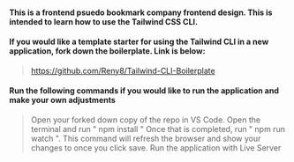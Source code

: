 #### This is a frontend psuedo bookmark company frontend design. This is intended to learn how to use the Tailwind CSS CLI.

#### If you would like a template starter for using the Tailwind CLI in a new application, fork down the boilerplate. Link is below:

> https://github.com/Reny8/Tailwind-CLI-Boilerplate

#### Run the following commands if you would like to run the application and make your own adjustments

> Open your forked down copy of the repo in VS Code.
> Open the terminal and run " npm install "
> Once that is completed, run " npm run watch ". This command will refresh the browser and show your changes to once you click save.
> Run the application with Live Server
